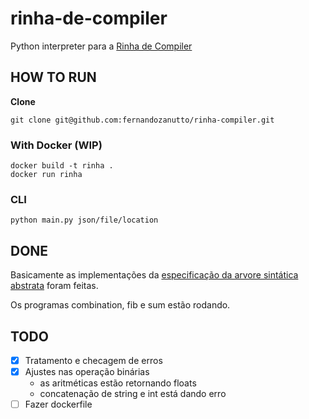 # rinha-de-compiler

Python interpreter para a [Rinha de Compiler](https://github.com/aripiprazole/rinha-de-compiler)

## HOW TO RUN

**Clone**

```
git clone git@github.com:fernandozanutto/rinha-compiler.git
```

### With Docker (WIP)

```
docker build -t rinha .
docker run rinha
```

### CLI

```
python main.py json/file/location
```

## DONE

Basicamente as implementações
da [especificação da arvore sintática abstrata](https://github.com/aripiprazole/rinha-de-compiler/blob/main/SPECS.md)
foram feitas.

Os programas combination, fib e sum estão rodando.

## TODO

- [x] Tratamento e checagem de erros
- [x] Ajustes nas operação binárias
    - as aritméticas estão retornando floats
    - concatenação de string e int está dando erro
- [ ] Fazer dockerfile